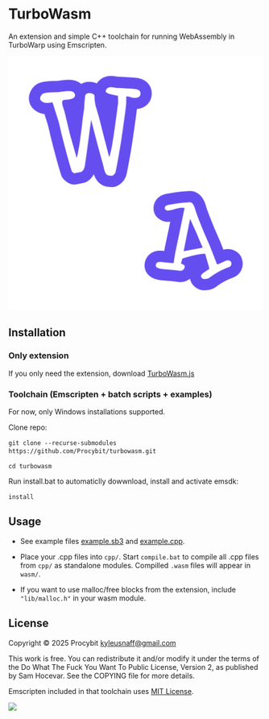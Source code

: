 # TurboWasm

An extension and simple C++ toolchain for running WebAssembly in TurboWarp using Emscripten.

![](art/letters.png "WebAssembly")

## Installation

### Only extension

If you only need the extension, download [TurboWasm.js](https://raw.githubusercontent.com/Procybit/TurboWasm/refs/heads/master/TurboWasm.js)

### Toolchain (Emscripten + batch scripts + examples)

For now, only Windows installations supported.

Clone repo:

```
git clone --recurse-submodules https://github.com/Procybit/turbowasm.git
```
```
cd turbowasm
```

Run install.bat to automaticlly dowwnload, install and activate emsdk:

```
install
```

## Usage

- See example files [example.sb3](example.sb3) and [example.cpp](cpp/example.cpp).

- Place your .cpp files into `cpp/`. Start `compile.bat` to compile all .cpp files from `cpp/` as standalone modules. Compilled `.wasm` files will appear in `wasm/`.

- If you want to use malloc/free blocks from the extension, include `"lib/malloc.h"` in your wasm module.

## License

Copyright © 2025 Procybit <kyleusnaff@gmail.com>

This work is free. You can redistribute it and/or modify it under the
terms of the Do What The Fuck You Want To Public License, Version 2,
as published by Sam Hocevar. See the COPYING file for more details.

Emscripten included in that toolchain uses [MIT License](http://www.opensource.org/licenses/mit-license.php).

[![](http://www.wtfpl.net/wp-content/uploads/2012/12/wtfpl-badge-1.png)](http://www.wtfpl.net/ "WTFPL")
